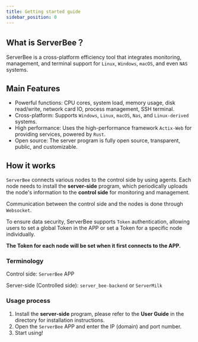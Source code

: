 ```yaml
---
title: Getting started guide
sidebar_position: 0
---
```


## What is ServerBee？
ServerBee is a cross-platform efficiency tool that integrates monitoring, management, and terminal support for `Linux`, `Windows`, `macOS`, and even `NAS` systems.

## Main Features
- Powerful functions: CPU cores, system load, memory usage, disk read/write, network card IO, process management, SSH terminal.
- Cross-platform: Supports `Windows`, `Linux`, `macOS`, `Nas`, and `Linux-derived` systems.
- High performance: Uses the high-performance framework `Actix-Web` for providing services, powered by `Rust`.
- Open source: The server program is fully open source, transparent, public, and customizable.

## How it works

`ServerBee` connects various nodes to the control side by using agents. Each node needs to install the **server-side** program, which periodically uploads the node's information to the **control side** for monitoring and management.

Communication between the control side and the nodes is done through `Websocket`.

To ensure data security, ServerBee supports `Token` authentication, allowing users to set a global Token in the APP or set a Token for a specific node individually.

**The Token for each node will be set when it first connects to the APP.**

### Terminology

Control side: `ServerBee` APP

Server-side (Controlled side): `server_bee-backend` or `ServerMilk`

### Usage process
1. Install the **server-side** program, please refer to the **User Guide** in the directory for installation instructions.
2. Open the `ServerBee` APP and enter the IP (domain) and port number.
3. Start using!
